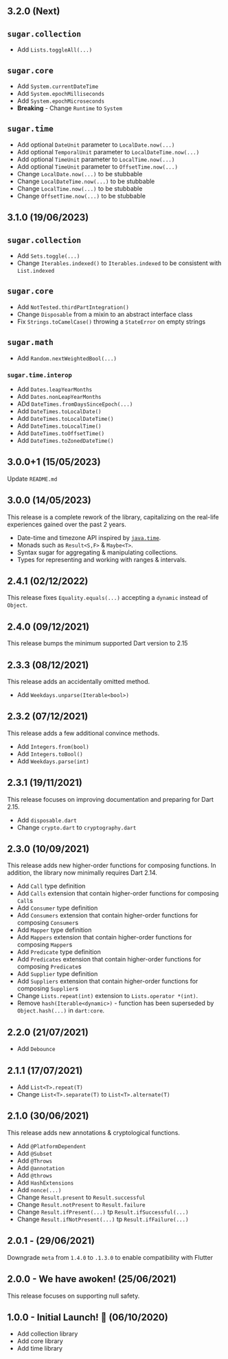 ## 3.2.0 (Next)

## `sugar.collection`
- Add `Lists.toggleAll(...)`

## `sugar.core`
- Add `System.currentDateTime`
- Add `System.epochMilliseconds`
- Add `System.epochMicroseconds`
- **Breaking** - Change `Runtime` to `System` 

## `sugar.time`
- Add optional `DateUnit` parameter to `LocalDate.now(...)`
- Add optional `TemporalUnit` parameter to `LocalDateTime.now(...)`
- Add optional `TimeUnit` parameter to `LocalTime.now(...)`
- Add optional `TimeUnit` parameter to `OffsetTime.now(...)`
- Change `LocalDate.now(...)` to be stubbable
- Change `LocalDateTime.now(...)` to be stubbable
- Change `LocalTime.now(...)` to be stubbable
- Change `OffsetTime.now(...)` to be stubbable

## 3.1.0 (19/06/2023)

## `sugar.collection`
- Add `Sets.toggle(...)`
- Change `Iterables.indexed()` to `Iterables.indexed` to be consistent with `List.indexed`

## `sugar.core`
- Add `NotTested.thirdPartIntegration()`
- Change `Disposable` from a mixin to an abstract interface class
- Fix `Strings.toCamelCase()` throwing a `StateError` on empty strings

## `sugar.math`
- Add `Random.nextWeightedBool(...)`

### `sugar.time.interop`
- Add `Dates.leapYearMonths`
- Add `Dates.nonLeapYearMonths`
- ADd `DateTimes.fromDaysSinceEpoch(...)`
- Add `DateTimes.toLocalDate()`
- Add `DateTimes.toLocalDateTime()`
- Add `DateTimes.toLocalTime()`
- Add `DateTimes.toOffsetTime()`
- Add `DateTimes.toZonedDateTime()`

## 3.0.0+1 (15/05/2023)

Update `README.md`

## 3.0.0 (14/05/2023)

This release is a complete rework of the library, capitalizing on the real-life experiences gained over the past 2 years.

* Date-time and timezone API inspired by [`java.time`](https://docs.oracle.com/en/java/javase/17/docs/api/java.base/java/time/package-summary.html).
* Monads such as `Result<S,F>` & `Maybe<T>`.
* Syntax sugar for aggregating & manipulating collections.
* Types for representing and working with ranges & intervals.


## 2.4.1 (02/12/2022)

This release fixes `Equality.equals(...)` accepting a `dynamic` instead of `Object`.

## 2.4.0 (09/12/2021)

This release bumps the minimum supported Dart version to 2.15

## 2.3.3 (08/12/2021)

This release adds an accidentally omitted method.

- Add `Weekdays.unparse(Iterable<bool>)`

## 2.3.2 (07/12/2021)

This release adds a few additional convince methods.

- Add `Integers.from(bool)`
- Add `Integers.toBool()`
- Add `Weekdays.parse(int)`

## 2.3.1 (19/11/2021)

This release focuses on improving documentation and preparing for Dart 2.15.

- Add `disposable.dart`
- Change `crypto.dart` to `cryptography.dart`

## 2.3.0 (10/09/2021)

This release adds new higher-order functions for composing functions. In addition, the library now minimally requires Dart 2.14.

- Add `Call` type definition
- Add `Calls` extension that contain higher-order functions for composing `Call`s
- Add `Consumer` type definition
- Add `Consumers` extension that contain higher-order functions for composing `Consumer`s
- Add `Mapper` type definition
- Add `Mappers` extension that contain higher-order functions for composing `Mapper`s
- Add `Predicate` type definition
- Add `Predicates` extension that contain higher-order functions for composing `Predicate`s
- Add `Supplier` type definition
- Add `Suppliers` extension that contain higher-order functions for composing `Supplier`s
- Change `Lists.repeat(int)` extension to `Lists.operator *(int)`.
- Remove `hash(Iterable<dynamic>)` - function has been superseded by `Object.hash(...)` in `dart:core`.

## 2.2.0 (21/07/2021)

- Add `Debounce`

## 2.1.1 (17/07/2021)

- Add `List<T>.repeat(T)`
- Change `List<T>.separate(T)` to `List<T>.alternate(T)`

## 2.1.0 (30/06/2021)

This release adds new annotations & cryptological functions.

- Add `@PlatformDependent`
- Add `@Subset`
- Add `@Throws`
- Add `@annotation`
- Add `@throws`
- Add `HashExtensions`
- Add `nonce(...)`
- Change `Result.present` to `Result.successful`
- Change `Result.notPresent` to `Result.failure`
- Change `Result.ifPresent(...)` tp `Result.ifSuccessful(...)`
- Change `Result.ifNotPresent(...)` tp `Result.ifFailure(...)`

## 2.0.1 - (29/06/2021)

Downgrade `meta` from `1.4.0` to `.1.3.0` to enable compatibility with Flutter

## 2.0.0 - We have awoken! (25/06/2021)

This release focuses on supporting null safety.

## 1.0.0 - Initial Launch! 🚀 (06/10/2020)

- Add collection library
- Add core library
- Add time library
